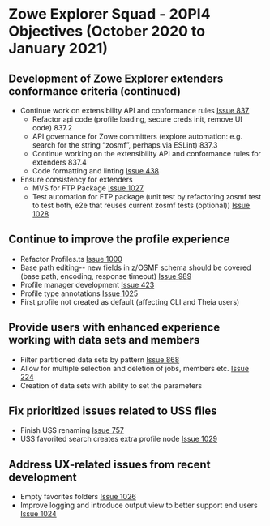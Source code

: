 # Zowe Explorer Squad - 20PI4 Objectives (October 2020 to January 2021)

## Development of Zowe Explorer extenders conformance criteria (continued)

* Continue work on extensibility API and conformance rules [Issue 837](https://github.com/zowe/vscode-extension-for-zowe/issues/837)
  * Refactor api code (profile loading, secure creds init, remove UI code) 837.2   
  * API governance for Zowe committers (explore automation: e.g. search for the string “zosmf”, perhaps via ESLint) 837.3    
  * Continue working on the extensibility API and conformance rules for extenders 837.4
  * Code formatting and linting [Issue 438](https://github.com/zowe/vscode-extension-for-zowe/issues/438)
* Ensure consistency for extenders
  * MVS for FTP Package [Issue 1027](https://github.com/zowe/vscode-extension-for-zowe/issues/1027)
  * Test automation for FTP package (unit test by refactoring zosmf test to test both, e2e that reuses current zosmf tests (optional)) [Issue 1028](https://github.com/zowe/vscode-extension-for-zowe/issues/1028)

## Continue to improve the profile experience

* Refactor Profiles.ts [Issue 1000](https://github.com/zowe/vscode-extension-for-zowe/issues/1000)
* Base path editing-- new fields in z/OSMF schema should be covered (base path, encoding, response timeout) [Issue 989](https://github.com/zowe/vscode-extension-for-zowe/issues/989)
* Profile manager development [Issue 423](https://github.com/zowe/vscode-extension-for-zowe/issues/423)
* Profile type annotations [Issue 1025](https://github.com/zowe/vscode-extension-for-zowe/issues/1025)
* First profile not created as default (affecting CLI and Theia users)

## Provide users with enhanced experience working with data sets and members

* Filter partitioned data sets by pattern [Issue 868](https://github.com/zowe/vscode-extension-for-zowe/issues/868)
* Allow for multiple selection and deletion of jobs, members etc. [Issue 224](https://github.com/zowe/vscode-extension-for-zowe/issues/224)
* Creation of data sets with ability to set the parameters

## Fix prioritized issues related to USS files

* Finish USS renaming [Issue 757](https://github.com/zowe/vscode-extension-for-zowe/pull/971)
* USS favorited search creates extra profile node [Issue 1029](https://github.com/zowe/vscode-extension-for-zowe/issues/1029)

## Address UX-related issues from recent development

* Empty favorites folders [Issue 1026](https://github.com/zowe/vscode-extension-for-zowe/issues/1026)
* Improve logging and introduce output view to better support end users [Issue 1024](https://github.com/zowe/vscode-extension-for-zowe/issues/1024)

